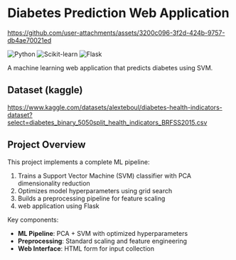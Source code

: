 # Diabetes Prediction Web Application



https://github.com/user-attachments/assets/3200c096-3f2d-424b-9757-db4ae70021ed



![Python](https://img.shields.io/badge/Python-3.8%2B-blue)
![Scikit-learn](https://img.shields.io/badge/Scikit--learn-1.2%2B-orange)
![Flask](https://img.shields.io/badge/Flask-2.0%2B-lightgrey)

A machine learning web application that predicts diabetes using SVM.

## Dataset (kaggle)

https://www.kaggle.com/datasets/alexteboul/diabetes-health-indicators-dataset?select=diabetes_binary_5050split_health_indicators_BRFSS2015.csv



## Project Overview
This project implements a complete ML pipeline:
1. Trains a Support Vector Machine (SVM) classifier with PCA dimensionality reduction
2. Optimizes model hyperparameters using grid search
3. Builds a preprocessing pipeline for feature scaling
4. web application using Flask

Key components:
- **ML Pipeline**: PCA + SVM with optimized hyperparameters
- **Preprocessing**: Standard scaling and feature engineering
- **Web Interface**: HTML form for input collection
